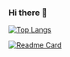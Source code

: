 ### Hi there 👋

[![Top Langs](https://github-readme-stats.vercel.app/api/top-langs/?username=AndyFreeeeman&theme=merko)](https://github.com/anuraghazra/github-readme-stats)


[![Readme Card](https://github-readme-stats.vercel.app/api/pin/?username=AndyFreeeeman&repo=ITRI_OpenCV&theme=radical)](https://github.com/anuraghazra/github-readme-stats)
<!--
**AndyFreeeeman/AndyFreeeeman** is a ✨ _special_ ✨ repository because its `README.md` (this file) appears on your GitHub profile.

Here are some ideas to get you started:

- 🔭 I’m currently working on ...
- 🌱 I’m currently learning ...
- 👯 I’m looking to collaborate on ...
- 🤔 I’m looking for help with ...
- 💬 Ask me about ...
- 📫 How to reach me: ...
- 😄 Pronouns: ...
- ⚡ Fun fact: ...
-->
